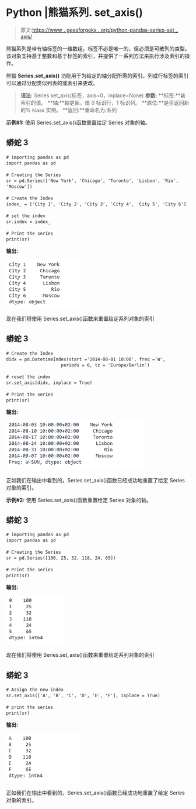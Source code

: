 # Python |熊猫系列. set_axis()

> 原文:[https://www . geesforgeks . org/python-pandas-series-set _ axis/](https://www.geeksforgeeks.org/python-pandas-series-set_axis/)

熊猫系列是带有轴标签的一维数组。标签不必是唯一的，但必须是可散列的类型。该对象支持基于整数和基于标签的索引，并提供了一系列方法来执行涉及索引的操作。

熊猫 **Series.set_axis()** 功能用于为给定的轴分配所需的索引。列或行标签的索引可以通过分配类似列表的或索引来更改。

> **语法:** Series.set_axis(标签，axis=0，inplace=None)
> **参数:**
> **标签:**新索引的值。
> **轴:**轴更新。值 0 标识行，1 标识列。
> **原位:**是否返回新的% klass 实例。
> **返回:**重命名为:系列

**示例#1:** 使用 Series.set_axis()函数重置给定 Series 对象的轴。

## 蟒蛇 3

```
# importing pandas as pd
import pandas as pd

# Creating the Series
sr = pd.Series(['New York', 'Chicago', 'Toronto', 'Lisbon', 'Rio', 'Moscow'])

# Create the Index
index_ = ['City 1', 'City 2', 'City 3', 'City 4', 'City 5', 'City 6']

# set the index
sr.index = index_

# Print the series
print(sr)
```

**输出:**

![](img/9db73d89f8b83ae2b577005307175f69.png)

现在我们将使用 Series.set_axis()函数来重置给定系列对象的索引

## 蟒蛇 3

```
# Create the Index
didx = pd.DatetimeIndex(start ='2014-08-01 10:00', freq ='W',
                     periods = 6, tz = 'Europe/Berlin')

# reset the index
sr.set_axis(didx, inplace = True)

# Print the series
print(sr)
```

**输出:**

![](img/177b1752a28c07f8d3956042b1874080.png)

正如我们在输出中看到的，Series.set_axis()函数已经成功地重置了给定 Series 对象的索引。

**示例#2:** 使用 Series.set_axis()函数重置给定 Series 对象的轴。

## 蟒蛇 3

```
# importing pandas as pd
import pandas as pd

# Creating the Series
sr = pd.Series([100, 25, 32, 118, 24, 65])

# Print the series
print(sr)
```

**输出:**

![](img/55261dc75409b3f43b87131a088b1aad.png)

现在我们将使用 Series.set_axis()函数来重置给定系列对象的索引

## 蟒蛇 3

```
# Assign the new index
sr.set_axis(['A', 'B', 'C', 'D', 'E', 'F'], inplace = True)

# print the series
print(sr)
```

**输出:**

![](img/f37f3eadec0433385684f3c0d4c806af.png)

正如我们在输出中看到的，Series.set_axis()函数已经成功地重置了给定 Series 对象的索引。